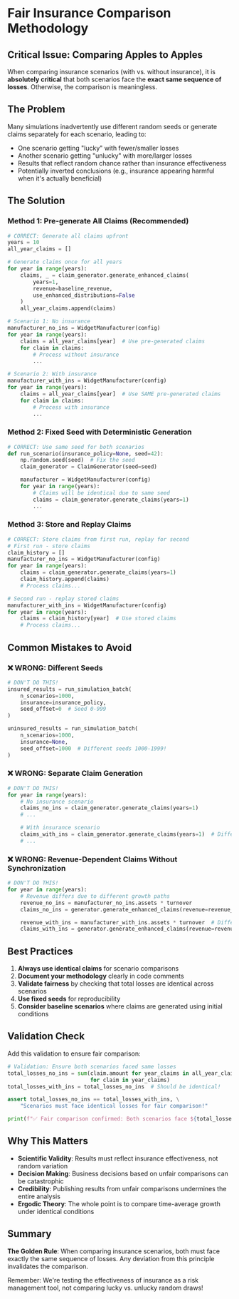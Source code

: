 # Fair Insurance Comparison Methodology

## Critical Issue: Comparing Apples to Apples

When comparing insurance scenarios (with vs. without insurance), it is **absolutely critical** that both scenarios face the **exact same sequence of losses**. Otherwise, the comparison is meaningless.

## The Problem

Many simulations inadvertently use different random seeds or generate claims separately for each scenario, leading to:
- One scenario getting "lucky" with fewer/smaller losses
- Another scenario getting "unlucky" with more/larger losses
- Results that reflect random chance rather than insurance effectiveness
- Potentially inverted conclusions (e.g., insurance appearing harmful when it's actually beneficial)

## The Solution

### Method 1: Pre-generate All Claims (Recommended)

```python
# CORRECT: Generate all claims upfront
years = 10
all_year_claims = []

# Generate claims once for all years
for year in range(years):
    claims, _ = claim_generator.generate_enhanced_claims(
        years=1,
        revenue=baseline_revenue,
        use_enhanced_distributions=False
    )
    all_year_claims.append(claims)

# Scenario 1: No insurance
manufacturer_no_ins = WidgetManufacturer(config)
for year in range(years):
    claims = all_year_claims[year]  # Use pre-generated claims
    for claim in claims:
        # Process without insurance
        ...

# Scenario 2: With insurance
manufacturer_with_ins = WidgetManufacturer(config)
for year in range(years):
    claims = all_year_claims[year]  # Use SAME pre-generated claims
    for claim in claims:
        # Process with insurance
        ...
```

### Method 2: Fixed Seed with Deterministic Generation

```python
# CORRECT: Use same seed for both scenarios
def run_scenario(insurance_policy=None, seed=42):
    np.random.seed(seed)  # Fix the seed
    claim_generator = ClaimGenerator(seed=seed)

    manufacturer = WidgetManufacturer(config)
    for year in range(years):
        # Claims will be identical due to same seed
        claims = claim_generator.generate_claims(years=1)
        ...
```

### Method 3: Store and Replay Claims

```python
# CORRECT: Store claims from first run, replay for second
# First run - store claims
claim_history = []
manufacturer_no_ins = WidgetManufacturer(config)
for year in range(years):
    claims = claim_generator.generate_claims(years=1)
    claim_history.append(claims)
    # Process claims...

# Second run - replay stored claims
manufacturer_with_ins = WidgetManufacturer(config)
for year in range(years):
    claims = claim_history[year]  # Use stored claims
    # Process claims...
```

## Common Mistakes to Avoid

### ❌ WRONG: Different Seeds
```python
# DON'T DO THIS!
insured_results = run_simulation_batch(
    n_scenarios=1000,
    insurance=insurance_policy,
    seed_offset=0  # Seed 0-999
)

uninsured_results = run_simulation_batch(
    n_scenarios=1000,
    insurance=None,
    seed_offset=1000  # Different seeds 1000-1999!
)
```

### ❌ WRONG: Separate Claim Generation
```python
# DON'T DO THIS!
for year in range(years):
    # No insurance scenario
    claims_no_ins = claim_generator.generate_claims(years=1)
    # ...

    # With insurance scenario
    claims_with_ins = claim_generator.generate_claims(years=1)  # Different claims!
    # ...
```

### ❌ WRONG: Revenue-Dependent Claims Without Synchronization
```python
# DON'T DO THIS!
for year in range(years):
    # Revenue differs due to different growth paths
    revenue_no_ins = manufacturer_no_ins.assets * turnover
    claims_no_ins = generator.generate_enhanced_claims(revenue=revenue_no_ins)

    revenue_with_ins = manufacturer_with_ins.assets * turnover  # Different revenue!
    claims_with_ins = generator.generate_enhanced_claims(revenue=revenue_with_ins)
```

## Best Practices

1. **Always use identical claims** for scenario comparisons
2. **Document your methodology** clearly in code comments
3. **Validate fairness** by checking that total losses are identical across scenarios
4. **Use fixed seeds** for reproducibility
5. **Consider baseline scenarios** where claims are generated using initial conditions

## Validation Check

Add this validation to ensure fair comparison:

```python
# Validation: Ensure both scenarios faced same losses
total_losses_no_ins = sum(claim.amount for year_claims in all_year_claims
                          for claim in year_claims)
total_losses_with_ins = total_losses_no_ins  # Should be identical!

assert total_losses_no_ins == total_losses_with_ins, \
    "Scenarios must face identical losses for fair comparison!"

print(f"✅ Fair comparison confirmed: Both scenarios face ${total_losses_no_ins:,.0f} in losses")
```

## Why This Matters

- **Scientific Validity**: Results must reflect insurance effectiveness, not random variation
- **Decision Making**: Business decisions based on unfair comparisons can be catastrophic
- **Credibility**: Publishing results from unfair comparisons undermines the entire analysis
- **Ergodic Theory**: The whole point is to compare time-average growth under identical conditions

## Summary

**The Golden Rule**: When comparing insurance scenarios, both must face exactly the same sequence of losses. Any deviation from this principle invalidates the comparison.

Remember: We're testing the effectiveness of insurance as a risk management tool, not comparing lucky vs. unlucky random draws!
